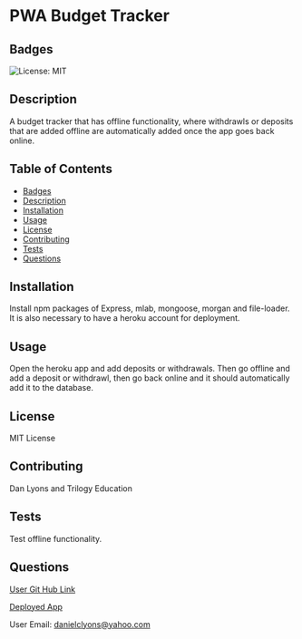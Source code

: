 # PWA Budget Tracker  

## Badges

![License: MIT](https://img.shields.io/badge/License-MIT-yellow.svg)

## Description

A budget tracker that has offline functionality, where withdrawls or deposits that are added offline are automatically added once the app goes back online.

## Table of Contents
* [Badges](#badges)
* [Description](#description)
* [Installation](#installation)
* [Usage](#usage)
* [License](#license)
* [Contributing](#contributing)
* [Tests](#tests)
* [Questions](#questions)

## Installation

Install npm packages of Express, mlab, mongoose, morgan and file-loader.  It is also necessary to have a heroku account for deployment.

## Usage 

Open the heroku app and add deposits or withdrawals.  Then go offline and add a deposit or withdrawl, then go back online and it should automatically add it to the database.

## License

MIT License

## Contributing

Dan Lyons and Trilogy Education

## Tests

Test offline functionality.

## Questions

[User Git Hub Link](https://github.com/dancl6/PWA-Budget-Tracker/  "Git Hub Link")

[Deployed App](https://blooming-tundra-82006.herokuapp.com/ "Heroku App")

User Email: danielclyons@yahoo.com

